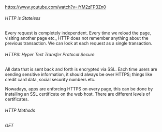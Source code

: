 https://www.youtube.com/watch?v=iYM2zFP3Zn0

###### HTTP is Stateless
Every request is completely independent.
Every time we reload the page, visiting another page etc., HTTP does not remember anything about the previous transaction. 
We can look at each request as a single transaction.
 
###### HTTPS: Hyper Text Transfer Protocol Secure
All data that is sent back and forth is encrypted via SSL.
Each time users are sending sensitive information, it should always be over HTTPS; things like credit card data, social security numbers etc. 

Nowadays, apps are enforcing HTTPS on every page, this can be done by installing an SSL certificate on the web host. 
There are different levels of certificates. 

###### HTTP Methods

*GET*
